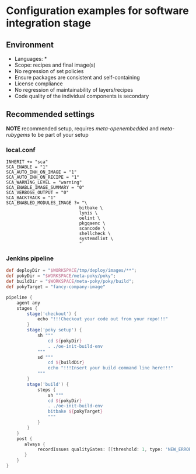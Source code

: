 # Configuration examples for software integration stage

## Environment

* Languages: *
* Scope: recipes and final image(s)
* No regression of set policies
* Ensure packages are consistent and self-containing
* License compliance
* No regression of maintainability of layers/recipes
* Code quality of the individual components is secondary

## Recommended settings

**NOTE** recommended setup, requires *meta-openembedded* and *meta-rubygems* to be part of your setup

### local.conf

```bitbake
INHERIT += "sca"
SCA_ENABLE = "1"
SCA_AUTO_INH_ON_IMAGE = "1"
SCA_AUTO_INH_ON_RECIPE = "1"
SCA_WARNING_LEVEL = "warning"
SCA_ENABLE_IMAGE_SUMMARY = "0"
SCA_VERBOSE_OUTPUT = "0"
SCA_BACKTRACK = "1"
SCA_ENABLED_MODULES_IMAGE ?= "\
                            bitbake \
                            lynis \
                            oelint \
                            pkgqaenc \
                            scancode \
                            shellcheck \
                            systemdlint \
                            "
```

### Jenkins pipeline

```groovy
def deployDir = "$WORKSPACE/tmp/deploy/images/**";
def pokyDir = "$WORKSPACE/meta-poky/poky";
def buildDir = "$WORKSPACE/meta-poky/poky/build";
def pokyTarget = "fancy-company-image"

pipeline {
    agent any
    stages {
        stage('checkout') {
            echo "!!!Checkout your code out from your repo!!!"
        }
        stage('poky setup') {
            sh """
                cd ${pokyDir}
                . ./oe-init-build-env
            """
            sd """
                cd ${buildDir}
                echo "!!!Insert your build command line here!!!"
            """
        }
        stage('build') {
            steps {
                sh """
                cd ${pokyDir}
                . ./oe-init-build-env
                bitbake ${pokyTarget}
                """
            }
        }
    }
    post {
       always {
            recordIssues qualityGates: [[threshold: 1, type: 'NEW_ERROR', unstable: false]], tools: [checkStyle(pattern: '$deployDir/sca/*/checkstyle/*.xml')]
       }
    }
}
```
